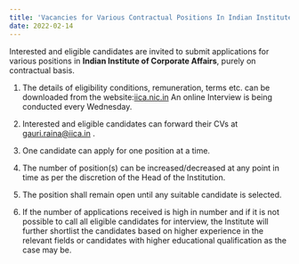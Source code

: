 ```yaml
---
title: 'Vacancies for Various Contractual Positions In Indian Institute of Corporate Affairs'
date: 2022-02-14
---
```


Interested and eligible candidates are invited to submit applications for various positions in **Indian Institute of Corporate Affairs**, purely on contractual basis.

1. The details of eligibility conditions, remuneration, terms etc. can be downloaded from the website:[iica.nic.in](www.iica.nic.in) An online Interview is being conducted every Wednesday.

2. Interested and eligible candidates can forward their CVs at <gauri.raina@iica.in> .

3. One candidate can apply for one position at a time.

4. The number of position(s) can be increased/decreased at any point in time as per the discretion of the Head of the Institution.

5. The position shall remain open until any suitable candidate is selected.

6. If the number of applications received is high in number and if it is not possible to call all eligible candidates for interview, the Institute will further shortlist the candidates based on higher experience in the relevant fields or candidates with higher educational qualification as the case may be.
